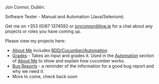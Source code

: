 Jon Connor, Dublin.

Software Tester - Manual and Automation (Java/Selenium).

Get me on +353 (0)87 1374592 or jonconnor@live.ie for a chat about any projects or roles you have coming up.

Please view my projects here:

<ul>
    <li><a href="https://jonconnorati.github.io/MyBDD_version1.github.io/">About Me</a> includes <a href="https://jonconnorati.github.io/MyBDD_version1.github.io/bdd.html">BDD/Cucumber/Automation</a></li>
    <li><a href ="https://jonconnorati.github.io/MyBDD_version1.github.io/Grades.html">Grades</a> - Takes an input and grades it. Used in the <a href="https://jonconnorati.github.io/MyBDD_version1.github.io/automation.html">Automation</a> section of <a href="https://jonconnorati.github.io/MyBDD_version1.github.io/">About Me</a> to show and explain how cucumber works.</li>
    <li><a href="https://jonconnorati.github.io/BugReports/">Bug Reports</a> - a reminder of the information for a good bug report and why we need it.</li>
    <li>More to come, check back soon</li>
</ul>

<!---
JonConnorATI/JonConnorATI is a ✨ special ✨ repository because its `README.md` (this file) appears on your GitHub profile.
You can click the Preview link to take a look at your changes.
--->
